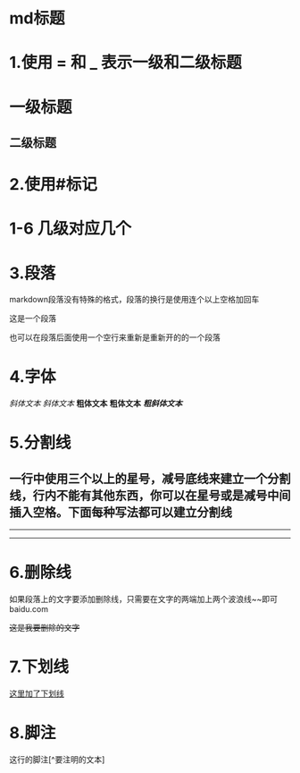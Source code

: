 md标题
================

# 1.使用 = 和 _ 表示一级和二级标题

一级标题
=========

二级标题
----------

# 2.使用#标记
# 1-6 几级对应几个 #

# 3.段落

markdown段落没有特殊的格式，段落的换行是使用连个以上空格加回车

这是一个段落

也可以在段落后面使用一个空行来重新是重新开的的一个段落

# 4.字体

*斜体文本*
*斜体文本*
**粗体文本**
__粗体文本__
***粗斜体文本***

# 5.分割线
一行中使用三个以上的星号，减号底线来建立一个分割线，行内不能有其他东西，你可以在星号或是减号中间插入空格。下面每种写法都可以建立分割线
------------
************
-----------

# 6.删除线
如果段落上的文字要添加删除线，只需要在文字的两端加上两个波浪线~~即可
baidu.com  

~~这是我要删除的文字~~

# 7.下划线
<u>这里加了下划线</u>

# 8.脚注
这行的脚注[^要注明的文本]
